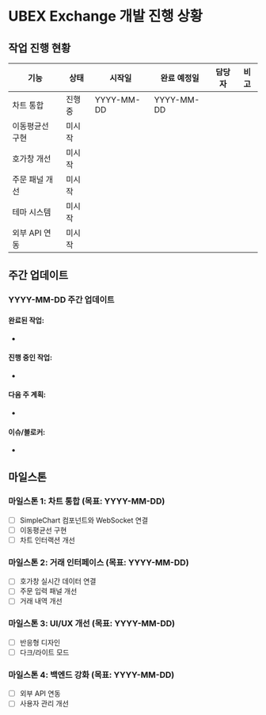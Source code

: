 # UBEX Exchange 개발 진행 상황

## 작업 진행 현황

| 기능 | 상태 | 시작일 | 완료 예정일 | 담당자 | 비고 |
|------|------|--------|------------|--------|------|
| 차트 통합 | 진행 중 | YYYY-MM-DD | YYYY-MM-DD | | |
| 이동평균선 구현 | 미시작 | | | | |
| 호가창 개선 | 미시작 | | | | |
| 주문 패널 개선 | 미시작 | | | | |
| 테마 시스템 | 미시작 | | | | |
| 외부 API 연동 | 미시작 | | | | |

## 주간 업데이트

### YYYY-MM-DD 주간 업데이트

#### 완료된 작업:
- 

#### 진행 중인 작업:
- 

#### 다음 주 계획:
- 

#### 이슈/블로커:
- 

## 마일스톤

### 마일스톤 1: 차트 통합 (목표: YYYY-MM-DD)
- [ ] SimpleChart 컴포넌트와 WebSocket 연결
- [ ] 이동평균선 구현
- [ ] 차트 인터랙션 개선

### 마일스톤 2: 거래 인터페이스 (목표: YYYY-MM-DD)
- [ ] 호가창 실시간 데이터 연결
- [ ] 주문 입력 패널 개선
- [ ] 거래 내역 개선

### 마일스톤 3: UI/UX 개선 (목표: YYYY-MM-DD)
- [ ] 반응형 디자인
- [ ] 다크/라이트 모드

### 마일스톤 4: 백엔드 강화 (목표: YYYY-MM-DD)
- [ ] 외부 API 연동
- [ ] 사용자 관리 개선
